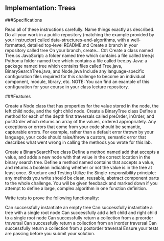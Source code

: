 ﻿## Implementation: Trees
###Specifications

Read all of these instructions carefully. Name things exactly as described.
Do all your work in a public repository (matching the example provided by your instructor) called data-structures-and-algorithms, with a well-formatted, detailed top-level README.md
Create a branch in your repository called tree
On your branch, create…
C#: Create a class named Tree.cs
JavaScript: a folder named tree which contains a file called tree.js
Python:a folder named tree which contains a file called tree.py
Java: a package named tree which contains files called Tree.java, BinarySearchTree.java, and Node.java
Include any language-specific configuration files required for this challenge to become an individual component, module, library, etc.
NOTE: You can find an example of this configuration for your course in your class lecture repository.

###Features

Create a Node class that has properties for the value stored in the node, the left child node, and the right child node.
Create a BinaryTree class
Define a method for each of the depth first traversals called preOrder, inOrder, and postOrder which returns an array of the values, ordered appropriately.
Any exceptions or errors that come from your code should be semantic, capturable errors. For example, rather than a default error thrown by your language, your code should raise/throw a custom, semantic error that describes what went wrong in calling the methods you wrote for this lab.

Create a BinarySearchTree class
Define a method named add that accepts a value, and adds a new node with that value in the correct location in the binary search tree.
Define a method named contains that accepts a value, and returns a boolean indicating whether or not the value is in the tree at least once.
Structure and Testing
Utilize the Single-responsibility principle: any methods you write should be clean, reusable, abstract component parts to the whole challenge. You will be given feedback and marked down if you attempt to define a large, complex algorithm in one function definition.

Write tests to prove the following functionality:

Can successfully instantiate an empty tree
Can successfully instantiate a tree with a single root node
Can successfully add a left child and right child to a single root node
Can successfully return a collection from a preorder traversal
Can successfully return a collection from an inorder traversal
Can successfully return a collection from a postorder traversal
Ensure your tests are passing before you submit your solution.

